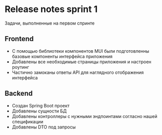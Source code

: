 # Release notes sprint 1

Задачи, выполненные на первом спринте

## Frontend

- С помощью библиотеки компонентов MUI были подготовленны базовые компоненты интерфейса приложения
- Добавлены все необходимые страницы приложения и настроен роутинг
- Частично замоканы ответы API для наглядного отображения интерфейса

## Backend

- Создан Spring Boot проект
- Добавлены сущности БД
- Добавлены контроллеры с нужными эндпоинтами согласно нашей спецификации
- Добавлены DTO под запросы